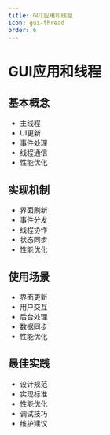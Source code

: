 ```yaml
---
title: GUI应用和线程
icon: gui-thread
order: 6
---
```


# GUI应用和线程

## 基本概念
- 主线程
- UI更新
- 事件处理
- 线程通信
- 性能优化

## 实现机制
- 界面刷新
- 事件分发
- 线程协作
- 状态同步
- 性能优化

## 使用场景
- 界面更新
- 用户交互
- 后台处理
- 数据同步
- 性能优化

## 最佳实践
- 设计规范
- 实现标准
- 性能优化
- 调试技巧
- 维护建议
